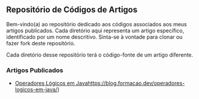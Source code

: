 ## Repositório de Códigos de Artigos

Bem-vindo(a) ao repositório dedicado aos códigos associados aos meus artigos publicados. Cada diretório aqui representa um artigo específico, identificado por um nome descritivo. Sinta-se à vontade para clonar ou fazer fork deste repositório.

Cada diretório desse repositório terá o código-fonte de um artigo diferente.

### Artigos Publicados
 - [Operadores Lógicos em Java](https://blog.formacao.dev/operadores-logicos-em-java/)https://blog.formacao.dev/operadores-logicos-em-java/)
